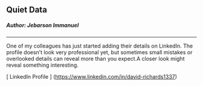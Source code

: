 ## Quiet Data

##### Author: Jebarson Immanuel
---
One of my colleagues has just started adding their details on LinkedIn. The profile doesn’t look very professional yet, but sometimes small mistakes or overlooked details can reveal more than you expect.A closer look might reveal something interesting.

[ LinkedIn Profile ] (https://www.linkedin.com/in/david-richards1337)



